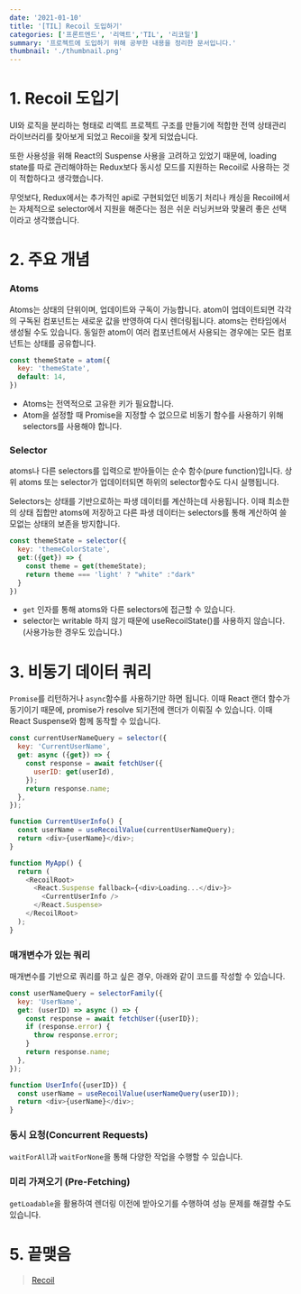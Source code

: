 ```yaml
---
date: '2021-01-10'
title: '[TIL] Recoil 도입하기' 
categories: ['프론트엔드', '리액트','TIL', '리코일']
summary: '프로젝트에 도입하기 위해 공부한 내용을 정리한 문서입니다.'
thumbnail: './thumbnail.png'
---
```



# 1. Recoil 도입기

UI와 로직을 분리하는 형태로 리액트 프로젝트 구조를 만들기에 적합한 전역 상태관리 라이브러리를 찾아보게 되었고 Recoil을 찾게 되었습니다. 

또한 사용성을 위해 React의 Suspense 사용을 고려하고 있었기 때문에, loading state를 따로 관리해야하는 Redux보다 동시성 모드를 지원하는 Recoil로 사용하는 것이 적합하다고 생각했습니다. 


무엇보다, Redux에서는 추가적인 api로 구현되었던 비동기 처리나 캐싱을 Recoil에서는 자체적으로 selector에서 지원을 해준다는 점은 쉬운 러닝커브와 맞물려 좋은 선택이라고 생각했습니다.

# 2. 주요 개념

### Atoms

Atoms는 상태의 단위이며, 업데이트와 구독이 가능합니다. atom이 업데이트되면 각각의 구독된 컴포넌트는 새로운 값을 반영하여 다시 렌더링됩니다. atoms는 런타임에서 생성될 수도 있습니다. 동일한 atom이 여러 컴포넌트에서 사용되는 경우에는 모든 컴포넌트는 상태를 공유합니다.

```javascript
const themeState = atom({
  key: 'themeState',
  default: 14,
})
```
- Atoms는 전역적으로 고유한 키가 필요합니다.
- Atom을 설정할 때 Promise을 지정할 수 없으므로 비동기 함수를 사용하기 위해 selectors를 사용해야 합니다.


### Selector
atoms나 다른 selectors를 입력으로 받아들이는 순수 함수(pure function)입니다. 상위 atoms 또는 selector가 업데이터되면 하위의 selector함수도 다시 실행됩니다.

Selectors는 상태를 기반으로하는 파생 데이터를 계산하는데 사용됩니다. 이때 최소한의 상태 집합만 atoms에 저장하고 다른 파생 데이터는 selectors를 통해 계산하여 쓸모없는 상태의 보존을 방지합니다.

```javascript
const themeState = selector({
  key: 'themeColorState',
  get:({get}) => {
    const theme = get(themeState);
    return theme === 'light' ? "white" :"dark"
  }
})
```

- `get` 인자를 통해 atoms와 다른 selectors에 접근할 수 있습니다. 
- selector는 writable 하지 않기 때문에 useRecoilState()를 사용하지 않습니다.(사용가능한 경우도 있습니다.)



# 3. 비동기 데이터 쿼리

`Promise`를 리턴하거나 `async`함수를 사용하기만 하면 됩니다. 이때 React 랜더 함수가 동기이기 때문에, promise가 resolve 되기전에 랜더가 이뤄질 수 있습니다. 이때 React Suspense와 함께 동작할 수 있습니다.


```javascript
const currentUserNameQuery = selector({
  key: 'CurrentUserName',
  get: async ({get}) => {
    const response = await fetchUser({
      userID: get(userId),
    });
    return response.name;
  },
});

function CurrentUserInfo() {
  const userName = useRecoilValue(currentUserNameQuery);
  return <div>{userName}</div>;
}

function MyApp() {
  return (
    <RecoilRoot>
      <React.Suspense fallback={<div>Loading...</div>}>
        <CurrentUserInfo />
      </React.Suspense>
    </RecoilRoot>
  );
}
```


### 매개변수가 있는 쿼리
매개변수를 기반으로 쿼리를 하고 싶은 경우, 아래와 같이 코드를 작성할 수 있습니다.

```javascript
const userNameQuery = selectorFamily({
  key: 'UserName',
  get: (userID) => async () => {
    const response = await fetchUser({userID});
    if (response.error) {
      throw response.error;
    }
    return response.name;
  },
});

function UserInfo({userID}) {
  const userName = useRecoilValue(userNameQuery(userID));
  return <div>{userName}</div>;
}
```

### 동시 요청(Concurrent Requests)
`waitForAll`과 `waitForNone`을 통해 다양한 작업을 수행할 수 있습니다.

### 미리 가져오기 (Pre-Fetching)
`getLoadable`을 활용하여 렌더링 이전에 받아오기를 수행하여 성능 문제를 해결할 수도 있습니다.



# 5. 끝맺음

> [Recoil](https://recoiljs.org/ko/docs/introduction/motivation)
